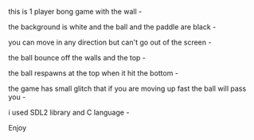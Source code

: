 this is 1 player bong game with the wall - 

the background is white and the ball and the paddle are black -

you can move in any direction but can't go out of the screen -

the ball bounce off the walls and the top -

the ball respawns at the top when it hit the bottom -

the game has small glitch that if you are moving up fast the ball will pass you -

i used SDL2 library and C language -

Enjoy 
